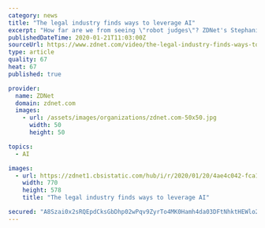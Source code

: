 ```yaml
---
category: news
title: "The legal industry finds ways to leverage AI"
excerpt: "How far are we from seeing \"robot judges\"? ZDNet's Stephanie Condon discusses with Karen Roby. Read more: https://zd.net/3auO0jl"
publishedDateTime: 2020-01-21T11:03:00Z
sourceUrl: https://www.zdnet.com/video/the-legal-industry-finds-ways-to-leverage-ai/
type: article
quality: 67
heat: 67
published: true

provider:
  name: ZDNet
  domain: zdnet.com
  images:
    - url: /assets/images/organizations/zdnet.com-50x50.jpg
      width: 50
      height: 50

topics:
  - AI

images:
  - url: https://zdnet1.cbsistatic.com/hub/i/r/2020/01/20/4ae4c042-fca1-4511-9ed4-a9ca543376fd/thumbnail/770x578/505afafec347bbd770275c37d22c5782/20200120-steph-karen-judges.png
    width: 770
    height: 578
    title: "The legal industry finds ways to leverage AI"

secured: "A8Szai0x2sRQEpdCksGbDhp02wPqv9ZyrTo4MK0Hamh4da03DFtNhktHEWlo28rE4Gc4FMhhTe3Qd3d8rvUuDEzIRqvMphsxT+eyfQRq1njJnQpZf4uRo54YzmvjmqH8A0M4r2zdfJ7nP6H+fVLqtknreHPRS2Cc0CedawTIaaqrkdFnr79mi0qRlwdtGZKjgIOuo3w3bKxyfG0BZFpIf1bbKgGW3SSOJAzSuZ71RLET/M1lCyafVToPrgIE6Ag7HMY9zFWA/JQeRi5xJLMX37NmtZzlaJpMxvTyUevNFNM=;LikAC2jpP9xpHHSNfiVF5Q=="
---
```


